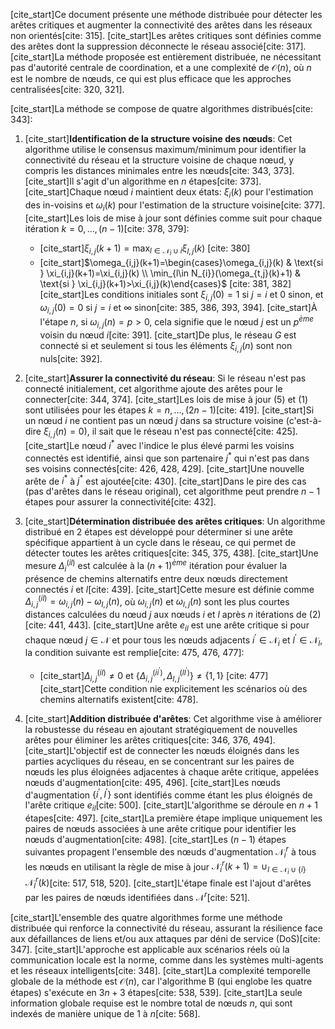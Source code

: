 [cite_start]Ce document présente une méthode distribuée pour détecter les arêtes critiques et augmenter la connectivité des arêtes dans les réseaux non orientés[cite: 315]. [cite_start]Les arêtes critiques sont définies comme des arêtes dont la suppression déconnecte le réseau associé[cite: 317]. [cite_start]La méthode proposée est entièrement distribuée, ne nécessitant pas d'autorité centrale de coordination, et a une complexité de $\mathcal{O}(n)$, où $n$ est le nombre de nœuds, ce qui est plus efficace que les approches centralisées[cite: 320, 321].

[cite_start]La méthode se compose de quatre algorithmes distribués[cite: 343]:
1.  [cite_start]**Identification de la structure voisine des nœuds**: Cet algorithme utilise le consensus maximum/minimum pour identifier la connectivité du réseau et la structure voisine de chaque nœud, y compris les distances minimales entre les nœuds[cite: 343, 373]. [cite_start]Il s'agit d'un algorithme en $n$ étapes[cite: 373]. [cite_start]Chaque nœud $i$ maintient deux états: $\xi_{i}(k)$ pour l'estimation des in-voisins et $\omega_{i}(k)$ pour l'estimation de la structure voisine[cite: 377]. [cite_start]Les lois de mise à jour sont définies comme suit pour chaque itération $k=0, \dots, (n-1)$[cite: 378, 379]:
    * [cite_start]$\xi_{i,j}(k+1)=\max_{l\in\mathcal{N}_{i}\cup i}\xi_{l,j}(k)$ [cite: 380]
    * [cite_start]$\omega_{i,j}(k+1)=\begin{cases}\omega_{i,j}(k) & \text{si } \xi_{i,j}(k+1)=\xi_{i,j}(k) \\ \min_{l\in N_{i}}(\omega_{t,j}(k)+1) & \text{si } \xi_{i,j}(k+1)>\xi_{i,j}(k)\end{cases}$ [cite: 381, 382]
    [cite_start]Les conditions initiales sont $\xi_{i,j}(0)=1$ si $j=i$ et $0$ sinon, et $\omega_{i,j}(0)=0$ si $j=i$ et $\infty$ sinon[cite: 385, 386, 393, 394]. [cite_start]À l'étape $n$, si $\omega_{i,j}(n)=p>0$, cela signifie que le nœud $j$ est un $p^{ème}$ voisin du nœud $i$[cite: 391]. [cite_start]De plus, le réseau $G$ est connecté si et seulement si tous les éléments $\xi_{i,j}(n)$ sont non nuls[cite: 392].

2.  [cite_start]**Assurer la connectivité du réseau**: Si le réseau n'est pas connecté initialement, cet algorithme ajoute des arêtes pour le connecter[cite: 344, 374]. [cite_start]Les lois de mise à jour (5) et (1) sont utilisées pour les étapes $k=n, \dots, (2n-1)$[cite: 419]. [cite_start]Si un nœud $i$ ne contient pas un nœud $j$ dans sa structure voisine (c'est-à-dire $\xi_{i,j}(n)=0$), il sait que le réseau n'est pas connecté[cite: 425]. [cite_start]Le nœud $i^{*}$ avec l'indice le plus élevé parmi les voisins connectés est identifié, ainsi que son partenaire $j^{*}$ qui n'est pas dans ses voisins connectés[cite: 426, 428, 429]. [cite_start]Une nouvelle arête de $i^{*}$ à $j^{*}$ est ajoutée[cite: 430]. [cite_start]Dans le pire des cas (pas d'arêtes dans le réseau original), cet algorithme peut prendre $n-1$ étapes pour assurer la connectivité[cite: 432].

3.  [cite_start]**Détermination distribuée des arêtes critiques**: Un algorithme distribué en 2 étapes est développé pour déterminer si une arête spécifique appartient à un cycle dans le réseau, ce qui permet de détecter toutes les arêtes critiques[cite: 345, 375, 438]. [cite_start]Une mesure $\Delta_{i}^{(il)}$ est calculée à la $(n+1)^{ème}$ itération pour évaluer la présence de chemins alternatifs entre deux nœuds directement connectés $i$ et $l$[cite: 439]. [cite_start]Cette mesure est définie comme $\Delta_{i,j}^{(il)}=\omega_{i,j}(n)-\omega_{l,j}(n)$, où $\omega_{i,j}(n)$ et $\omega_{l,j}(n)$ sont les plus courtes distances calculées du nœud $j$ aux nœuds $i$ et $l$ après $n$ itérations de (2)[cite: 441, 443]. [cite_start]Une arête $e_{il}$ est une arête critique si pour chaque nœud $j\in\mathcal{N}$ et pour tous les nœuds adjacents $i^{\prime}\in\mathcal{N}_{i}$ et $l^{\prime}\in\mathcal{N}_{l}$, la condition suivante est remplie[cite: 475, 476, 477]:
    * [cite_start]$\Delta_{i,j}^{(il)}\ne0$ et $\{\Delta_{i,j}^{(ii^{\prime})},\Delta_{l,j}^{(ll^{\prime})}\}\ne\{1,1\}$ [cite: 477]
    [cite_start]Cette condition nie explicitement les scénarios où des chemins alternatifs existent[cite: 478].

4.  [cite_start]**Addition distribuée d'arêtes**: Cet algorithme vise à améliorer la robustesse du réseau en ajoutant stratégiquement de nouvelles arêtes pour éliminer les arêtes critiques[cite: 346, 376, 494]. [cite_start]L'objectif est de connecter les nœuds éloignés dans les parties acycliques du réseau, en se concentrant sur les paires de nœuds les plus éloignées adjacentes à chaque arête critique, appelées nœuds d'augmentation[cite: 495, 496]. [cite_start]Les nœuds d'augmentation $\{i^{\prime},l^{\prime}\}$ sont identifiés comme étant les plus éloignés de l'arête critique $e_{il}$[cite: 500]. [cite_start]L'algorithme se déroule en $n+1$ étapes[cite: 497]. [cite_start]La première étape implique uniquement les paires de nœuds associées à une arête critique pour identifier les nœuds d'augmentation[cite: 498]. [cite_start]Les $(n-1)$ étapes suivantes propagent l'ensemble des nœuds d'augmentation $\mathcal{N}_{i}^{r}$ à tous les nœuds en utilisant la règle de mise à jour $\mathcal{N}_{i}^{r}(k+1)=\cup_{l\in\mathcal{N}_{i}\cup\{i\}}\mathcal{N}_{l}^{r}(k)$[cite: 517, 518, 520]. [cite_start]L'étape finale est l'ajout d'arêtes par les paires de nœuds identifiées dans $\mathcal{N}^{r}$[cite: 521].

[cite_start]L'ensemble des quatre algorithmes forme une méthode distribuée qui renforce la connectivité du réseau, assurant la résilience face aux défaillances de liens et/ou aux attaques par déni de service (DoS)[cite: 347]. [cite_start]L'approche est applicable aux scénarios réels où la communication locale est la norme, comme dans les systèmes multi-agents et les réseaux intelligents[cite: 348]. [cite_start]La complexité temporelle globale de la méthode est $\mathcal{O}(n)$, car l'algorithme B (qui englobe les quatre étapes) s'exécute en $3n+3$ étapes[cite: 538, 539]. [cite_start]La seule information globale requise est le nombre total de nœuds $n$, qui sont indexés de manière unique de 1 à $n$[cite: 568].